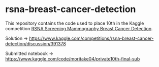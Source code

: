# rsna-breast-cancer-detection

This repository contains the code used to place 10th in the Kaggle competition [RSNA Screening Mammography Breast Cancer Detection](https://www.kaggle.com/competitions/rsna-breast-cancer-detection).

Solution → https://www.kaggle.com/competitions/rsna-breast-cancer-detection/discussion/391378

Submitted notebook → https://www.kaggle.com/code/moritake04/private10th-final-sub
